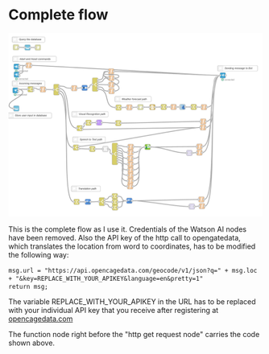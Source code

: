 # Complete flow
![Node-RED flow](../../.ignoreImages/node-red_complete_flow.png)

This is the complete flow as I use it. Credentials of the Watson AI nodes have been removed. Also the API key of the http call to opengatedata, which translates the location from word to coordinates, has to be modified the following way:

```
msg.url = "https://api.opencagedata.com/geocode/v1/json?q=" + msg.loc + "&key=REPLACE_WITH_YOUR_APIKEY&language=en&pretty=1"
return msg;
```
The variable REPLACE_WITH_YOUR_APIKEY in the URL has to be replaced with your individual API key that you receive after registering at [opencagedata.com](https://opencagedata.com/)

The function node right before the "http get request node" carries the code shown above.
